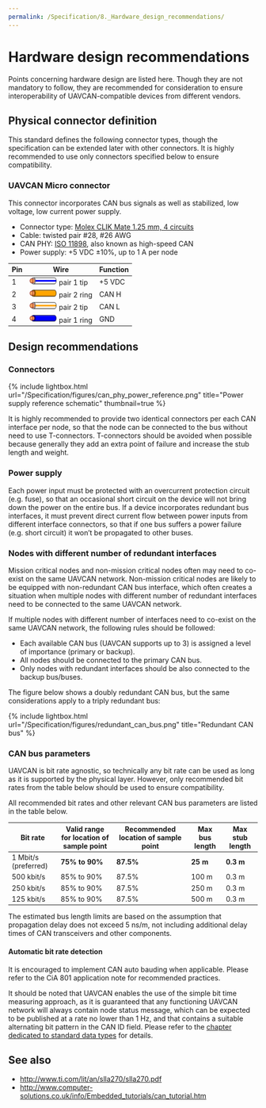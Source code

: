 ```yaml
---
permalink: /Specification/8._Hardware_design_recommendations/
---
```


# Hardware design recommendations

Points concerning hardware design are listed here.
Though they are not mandatory to follow, they are recommended for consideration to ensure interoperability
of UAVCAN-compatible devices from different vendors.

## Physical connector definition

This standard defines the following connector types, though the specification can be extended later
with other connectors.
It is highly recommended to use only connectors specified below to ensure compatibility.

### UAVCAN Micro connector

This connector incorporates CAN bus signals as well as stabilized, low voltage, low current power supply.

* Connector type:
[Molex CLIK Mate 1.25 mm, 4 circuits](http://www.molex.com/molex/products/family?key=clikmate_wiretoboard_connectors)
* Cable: twisted pair #28, #26 AWG
* CAN PHY: [ISO 11898](http://www.can-cia.org/index.php?id=systemdesign-can-physicallayer#high),
also known as high-speed CAN
* Power supply: +5 VDC &plusmn;10%, up to 1 A per node

Pin | Wire                                                                                              | Function
----|---------------------------------------------------------------------------------------------------|--------------
1   | <img src="/Specification/figures/wire_white_blue_stripe.svg"   style="width:4em;" /> pair 1 tip   | +5 VDC
2   | <img src="/Specification/figures/wire_orange.svg"              style="width:4em;" /> pair 2 ring  | CAN H
3   | <img src="/Specification/figures/wire_white_orange_stripe.svg" style="width:4em;" /> pair 2 tip   | CAN L
4   | <img src="/Specification/figures/wire_blue.svg"                style="width:4em;" /> pair 1 ring  | GND

## Design recommendations

### Connectors

{% include lightbox.html url="/Specification/figures/can_phy_power_reference.png" title="Power supply reference schematic" thumbnail=true %}

It is highly recommended to provide two identical connectors per each CAN interface per node,
so that the node can be connected to the bus without need to use T-connectors.
T-connectors should be avoided when possible because generally they add an extra point of failure
and increase the stub length and weight.

### Power supply

Each power input must be protected with an overcurrent protection circuit (e.g. fuse),
so that an occasional short circuit on the device will not bring down the power on the entire bus.
If a device incorporates redundant bus interfaces, it must prevent direct current flow between power inputs
from different interface connectors, so that if one bus suffers a power failure (e.g. short circuit)
it won’t be propagated to other buses.

### Nodes with different number of redundant interfaces

Mission critical nodes and non-mission critical nodes often may need to co-exist on the same UAVCAN network.
Non-mission critical nodes are likely to be equipped with non-redundant CAN bus interface,
which often creates a situation when multiple nodes with different number of redundant interfaces need to be
connected to the same UAVCAN network.

If multiple nodes with different number of interfaces need to co-exist on the same UAVCAN network,
the following rules should be followed:

* Each available CAN bus (UAVCAN supports up to 3) is assigned a level of importance (primary or backup).
* All nodes should be connected to the primary CAN bus.
* Only nodes with redundant interfaces should be also connected to the backup bus/buses.

The figure below shows a doubly redundant CAN bus, but the same considerations apply to a triply redundant bus:

{% include lightbox.html url="/Specification/figures/redundant_can_bus.png" title="Redundant CAN bus" %}

### CAN bus parameters

UAVCAN is bit rate agnostic, so technically any bit rate can be used as long as it is supported by the physical layer.
However, only recommended bit rates from the table below should be used to ensure compatibility.

All recommended bit rates and other relevant CAN bus parameters are listed in the table below.

Bit rate             | Valid range for location of sample point | Recommended location of sample point | Max bus length | Max stub length
---------------------|------------------------------------------|--------------------------------------|----------------|----------------
1 Mbit/s (preferred) | **75% to 90%**                           | **87.5%**                            | **25 m**       | **0.3 m**
500 kbit/s           | 85% to 90%                               | 87.5%                                | 100 m          | 0.3 m
250 kbit/s           | 85% to 90%                               | 87.5%                                | 250 m          | 0.3 m
125 kbit/s           | 85% to 90%                               | 87.5%                                | 500 m          | 0.3 m

The estimated bus length limits are based on the assumption that propagation delay does not exceed 5 ns/m,
not including additional delay times of CAN transceivers and other components.

#### Automatic bit rate detection

It is encouraged to implement CAN auto bauding when applicable.
Please refer to the CiA 801 application note for recommended practices.

It should be noted that UAVCAN enables the use of the simple bit time measuring approach,
as it is guaranteed that any functioning UAVCAN network will always contain node status message,
which can be expected to be published at a rate no lower than 1 Hz,
and that contains a suitable alternating bit pattern in the CAN ID field.
Please refer to the [chapter dedicated to standard data types](/Specification/6._Application_level_functions)
for details.

## See also

* http://www.ti.com/lit/an/slla270/slla270.pdf
* http://www.computer-solutions.co.uk/info/Embedded_tutorials/can_tutorial.htm
